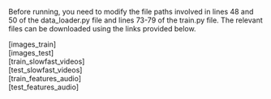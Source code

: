 Before running, you need to modify the file paths involved in lines 48 and 50 of the data_loader.py file and lines 73-79 of the train.py file. The relevant files can be downloaded using the links provided below.

[images_train]  
[images_test]  
[train_slowfast_videos]  
[test_slowfast_videos]  
[train_features_audio]  
[test_features_audio]  
